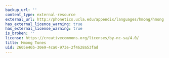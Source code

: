```yaml
---
backup_url: ''
content_type: external-resource
external_url: http://phonetics.ucla.edu/appendix/languages/hmong/hmong.html
has_external_licence_warning: true
has_external_license_warning: true
is_broken: ''
license: https://creativecommons.org/licenses/by-nc-sa/4.0/
title: Hmong Tones
uid: 2605e46b-30e9-4ca0-973e-2f4628a53fad
---
```

